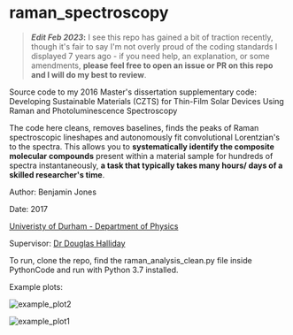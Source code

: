 # raman_spectroscopy

> **_Edit Feb 2023_:**  I see this repo has gained a bit of traction recently, though it's fair to say I'm not overly proud of the coding standards I displayed 7 years ago - if you need help, an explanation, or some amendments, **please feel free to open an issue or PR on this repo and I will do my best to review**. 


Source code to my 2016 Master's dissertation supplementary code: Developing Sustainable Materials (CZTS) for Thin-Film Solar Devices Using Raman and Photoluminescence Spectroscopy

The code here cleans, removes baselines, finds the peaks of Raman spectroscopic lineshapes and autonomously fit convolutional Lorentzian's to the spectra. This allows you to **systematically identify the composite molecular compounds** present within a material sample for hundreds of spectra instantaneously, **a task that typically takes many hours/ days of a skilled researcher's time**. 

Author: Benjamin Jones

Date: 2017

[Univeristy of Durham - Department of Physics](https://www.dur.ac.uk/physics/)

Supervisor: [Dr Douglas Halliday](https://www.dur.ac.uk/physics/staff/profiles/?id=538)

To run, clone the repo, find the raman_analysis_clean.py file inside PythonCode and run with Python 3.7 installed. 

Example plots: 

![example_plot2](https://raw.githubusercontent.com/btjones-me/raman_spectroscopy/master/Raman%20Spectroscopy/ExamplePlots/figure_5.png)

![example_plot1](https://raw.githubusercontent.com/btjones-me/raman_spectroscopy/master/Raman%20Spectroscopy/ExamplePlots/averages488.png)
